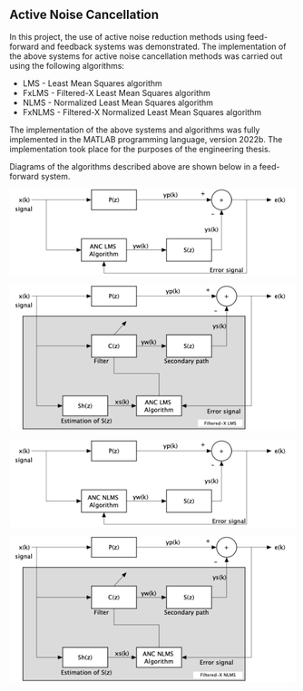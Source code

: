 ## Active Noise Cancellation

In this project, the use of active noise reduction methods using feed-forward and feedback systems was demonstrated. 
The implementation of the above systems for active noise cancellation methods was carried out using the following algorithms:

- LMS - Least Mean Squares algorithm
- FxLMS - Filtered-X Least Mean Squares algorithm
- NLMS - Normalized Least Mean Squares algorithm
- FxNLMS - Filtered-X Normalized Least Mean Squares algorithm

The implementation of the above systems and algorithms was fully implemented in the MATLAB programming language, version 2022b. 
The implementation took place for the purposes of the engineering thesis.

Diagrams of the algorithms described above are shown below in a feed-forward system.

![alt text](https://github.com/PrzemyslawOzga/ActiveNoiseCancellation/blob/main/Graphics/ff_LMS.png)

![alt text](https://github.com/PrzemyslawOzga/ActiveNoiseCancellation/blob/main/Graphics/ff_FxLMS.png)

![alt text](https://github.com/PrzemyslawOzga/ActiveNoiseCancellation/blob/main/Graphics/ff_NLMS.png)

![alt text](https://github.com/PrzemyslawOzga/ActiveNoiseCancellation/blob/main/Graphics/ff_FxNLMS.png)
